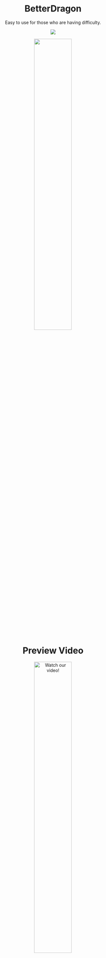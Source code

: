 <h1 align="center">
  BetterDragon
</h1>
<p align="center">  
 Easy to use for those who are having difficulty.
</p>
<p align="center">
  <a href="https://discord.gg/E5sHNCQGPe">
    <img src="https://img.shields.io/discord/1173195579736723496?color=brightgreen&logo=discord">
  </a>
</p>
  
<p align="center">
  <img src=https://github.com/user-attachments/assets/009f74c8-9f09-448e-84eb-841ec38153bd" width="49%" />
</p>
<h1 align="center">
  Preview Video
</h1>
<p align="center">
  <a href="https://www.youtube.com/watch?v=NaRsWahNe_w" target="_blank">
    <img src="https://github.com/user-attachments/assets/03a857e6-5374-4c14-9c23-602ec0c2d173" width="49%" alt="Watch our video!"/>
  </a>
</p>
  




## ENCOUNTERING "FindFirstFileW failed" ERROR? FIX IT NOW 💣

Getting a "FindFirstFileW failed: error [00000002]" message? Your antivirus might be blocking the file. Here's the fix:

#Temporarily Disable Antivirus:

1. Find your antivirus icon (usually bottom-right of your screen).
2. Right-click and choose to disable "Real-time Protection," "Virus Shield," or "Auto-Protect" (or similar) for a short time (15 mins - 1 hour).

#Redownload the File:

1. Go back to the website where you originally downloaded it.
2. Download it again.

#Immediately Re-Enable Antivirus!

1. Turn your antivirus back ON as soon as the download finishes. Don't browse the internet while it's off!
2. Right-click the downloaded file and choose "Scan for viruses" (if it doesn't scan automatically).

#Try Running the Program:

 1. If the scan is clean, it should work now.

# Still Not Working?

1. Add an exception: Tell your antivirus to ignore this specific file (check your antivirus's instructions on how to do this).
2. Contact the software developer: They might know about the issue and have a solution.

Keep your antivirus on for safety, only disable it briefly when needed!


## Useful Links:
- Discord: [KrazzyPH Community Discord Server](https://discord.gg/E5sHNCQGPe)

## Don't Forget ⚠︎
- I can't publish the source code of my Crafter Launcher yet, but I will release it soon.
